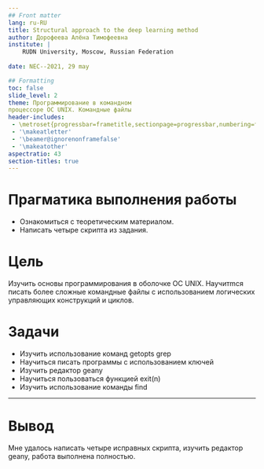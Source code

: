 ```yaml
---
## Front matter
lang: ru-RU
title: Structural approach to the deep learning method
author: Дорофеева Алёна Тимофеевна
institute: |
	RUDN University, Moscow, Russian Federation
	
date: NEC--2021, 29 may

## Formatting
toc: false
slide_level: 2
theme: Программирование в командном
процессоре ОС UNIX. Командные файлы
header-includes: 
 - \metroset{progressbar=frametitle,sectionpage=progressbar,numbering=fraction}
 - '\makeatletter'
 - '\beamer@ignorenonframefalse'
 - '\makeatother'
aspectratio: 43
section-titles: true
---
```


# Прагматика выполнения работы

- Ознакомиться с теоретическим материалом.
- Написать четыре скрипта из задания.

# Цель 

Изучить основы программирования в оболочке ОС UNIX. Научитmся писать более сложные командные файлы с использованием логических управляющих конструкций и циклов.

# Задачи

- Изучить использование команд getopts grep
- Научиться писать программы с использованием ключей
- Изучить редактор geany
- Научиться пользоваться функцией exit(n)
- Изучить использование команды find



___

# Вывод

Мне удалось написать четыре исправных скрипта, изучить редактор geany, работа выполнена полностью.